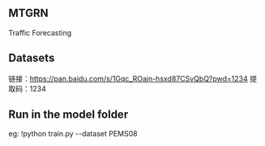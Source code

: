 ## MTGRN
Traffic Forecasting
## Datasets 
链接：https://pan.baidu.com/s/1Gqc_ROajn-hsxd87CSvQbQ?pwd=1234 
提取码：1234
## Run in the model folder
eg: !python train.py --dataset PEMS08


